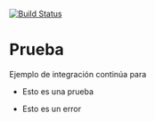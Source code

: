 [![Build Status](https://travis-ci.org/josedom24/ic-travis-diccionario.svg?branch=master)](https://travis-ci.org/josedom24/ic-travis-diccionario)
# Prueba


Ejemplo de integración continúa para

* Esto es una prueba

* Esto es un error
